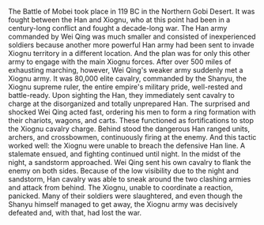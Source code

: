 The Battle of Mobei took place in 119 BC in the Northern Gobi Desert. It was fought between the Han and Xiognu, who at this point had been in a century-long conflict and fought a decade-long war. The Han army commanded by Wei Qing was much smaller and consisted of inexperienced soldiers because another more powerful Han army had been sent to invade Xiognu territory in a different location. And the plan was for only this other army to engage with the main Xiognu forces.
After over 500 miles of exhausting marching, however, Wei Qing's weaker army suddenly met a Xiognu army. It was 80,000 elite cavalry, commanded by the Shanyu, the Xiognu supreme ruler, the entire empire's military pride, well-rested and battle-ready.
Upon sighting the Han, they immediately sent cavalry to charge at the disorganized and totally unprepared Han.
The surprised and shocked Wei Qing acted fast, ordering his men to form a ring formation with their chariots, wagons, and carts. These functioned as fortifications to stop the Xiognu cavalry charge. Behind stood the dangerous Han ranged units, archers, and crossbowmen, continuously firing at the enemy.
And this tactic worked well: the Xiognu were unable to breach the defensive Han line. A stalemate ensued, and fighting continued until night. In the midst of the night, a sandstorm approached. Wei Qing sent his own cavalry to flank the enemy on both sides. Because of the low visibility due to the night and sandstorm, Han cavalry was able to sneak around the two clashing armies and attack from behind. The Xiognu, unable to coordinate a reaction, panicked. Many of their soldiers were slaughtered, and even though the Shanyu himself managed to get away, the Xiognu army was decisively defeated and, with that, had lost the war.
